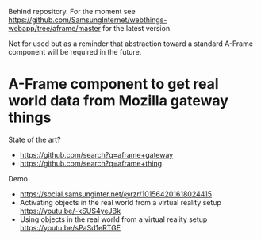 Behind repository. For the moment see https://github.com/SamsungInternet/webthings-webapp/tree/aframe/master for the latest version.

Not for used but as a reminder that abstraction toward a standard A-Frame component will be required in the future.

# A-Frame component to get real world data from Mozilla gateway things

State of the art?
- https://github.com/search?q=aframe+gateway
- https://github.com/search?q=aframe+thing

Demo
- https://social.samsunginter.net/@rzr/101564201618024415
- Activating objects in the real world from a virtual reality setup https://youtu.be/-kSUS4yeJBk
- Using objects in the real world from a virtual reality setup https://youtu.be/sPaSd1eRTGE
